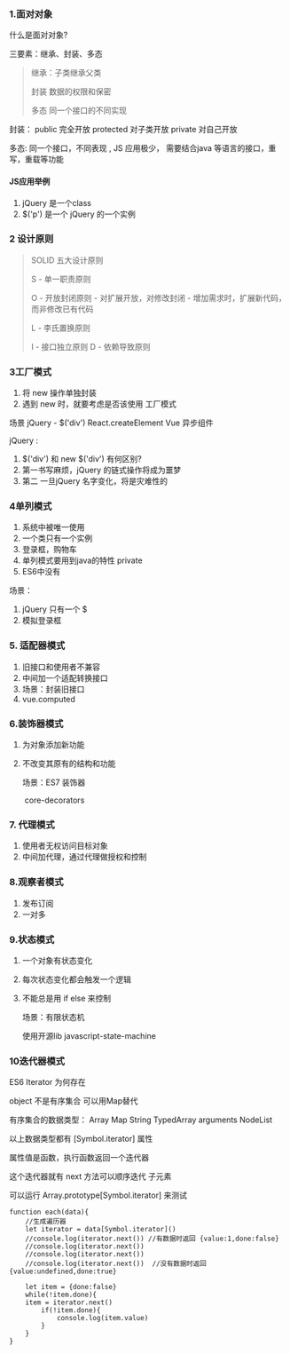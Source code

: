 ### 1.面对对象

什么是面对对象?

三要素：继承、封装、多态

> 继承：子类继承父类
>
> 封装 数据的权限和保密
>
> 多态 同一个接口的不同实现

封装： public 完全开放 protected 对子类开放  private 对自己开放

多态: 同一个接口，不同表现 , JS 应用极少， 需要结合java 等语言的接口，重写，重载等功能

#### JS应用举例

1. jQuery 是一个class
2. $('p') 是一个 jQuery 的一个实例



### 2 设计原则

> SOLID 五大设计原则
>
> S - 单一职责原则  
>
> O - 开放封闭原则   -  对扩展开放，对修改封闭  -  增加需求时，扩展新代码，而非修改已有代码
>
> L - 李氏置换原则
>
> I - 接口独立原则
> D - 依赖导致原则

### 3工厂模式

1. 将 new 操作单独封装
2.  遇到 new 时，就要考虑是否该使用 工厂模式

场景  jQuery - $('div')   React.createElement    Vue 异步组件

jQuery  :  

1. $('div') 和 new $('div') 有何区别?
2. 第一书写麻烦，jQuery 的链式操作将成为噩梦
3. 第二 一旦jQuery 名字变化，将是灾难性的

### 4单列模式

1. 系统中被唯一使用
2. 一个类只有一个实例
3. 登录框，购物车
4. 单列模式要用到java的特性 private
5. ES6中没有

场景： 

1. jQuery 只有一个 $
2. 模拟登录框

### 5. 适配器模式

1. 旧接口和使用者不兼容
2. 中间加一个适配转换接口
3. 场景：封装旧接口  
4. vue.computed

### 6.装饰器模式

1. 为对象添加新功能

2. 不改变其原有的结构和功能

   场景：ES7 装饰器

   ​			core-decorators

### 7. 代理模式

1. 使用者无权访问目标对象
2. 中间加代理，通过代理做授权和控制

### 8.观察者模式

1. 发布订阅
2. 一对多

### 9.状态模式

1. 一个对象有状态变化

2. 每次状态变化都会触发一个逻辑

3. 不能总是用 if else 来控制

   场景：有限状态机

   使用开源lib   javascript-state-machine

### 10迭代器模式

ES6 Iterator 为何存在

object 不是有序集合 可以用Map替代

有序集合的数据类型： Array Map String TypedArray  arguments NodeList

以上数据类型都有 [Symbol.iterator] 属性

属性值是函数，执行函数返回一个迭代器

这个迭代器就有 next 方法可以顺序迭代 子元素

可以运行  Array.prototype[Symbol.iterator] 来测试

```
function each(data){
	//生成遍历器
	let iterator = data[Symbol.iterator]()
	//console.log(iterator.next()) //有数据时返回 {value:1,done:false}
	//console.log(iterator.next()) 
	//console.log(iterator.next()) 
	//console.log(iterator.next())  //没有数据时返回  {value:undefined,done:true}
	
	let item = {done:false}
	while(!item.done){
	item = iterator.next()
		if(!item.done){
			console.log(item.value)
		}
	}
}
```



